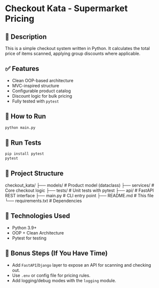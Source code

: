 # Checkout Kata - Supermarket Pricing

## 🛒 Description
This is a simple checkout system written in Python. It calculates the total price of items scanned, applying group discounts where applicable.

## ✅ Features
- Clean OOP-based architecture
- MVC-inspired structure
- Configurable product catalog
- Discount logic for bulk pricing
- Fully tested with `pytest`

## 🚀 How to Run
```bash
python main.py
```

## 🧪 Run Tests
```bash
pip install pytest
pytest
```

## 🧱 Project Structure
checkout_kata/
├── models/               # Product model (dataclass)
├── services/             # Core checkout logic
├── tests/                # Unit tests with pytest
├── api/                  # FastAPI REST interface
├── main.py               # CLI entry point
├── README.md             # This file
└── requirements.txt      # Dependencies

## 🔧 Technologies Used
- Python 3.9+
- OOP + Clean Architecture
- Pytest for testing

## 🧠 Bonus Steps (If You Have Time)
- Add `FastAPI`/`Django` layer to expose an API for scanning and checking out.
- Use `.env` or config file for pricing rules.
- Add logging/debug modes with the `logging` module.